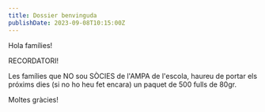 ```yaml
---
title: Dossier benvinguda
publishDate: 2023-09-08T10:15:00Z
---
```


Hola famílies!

RECORDATORI!

Les famílies que NO sou SÒCIES de l'AMPA de l'escola, haureu de portar els próxims dies (si no ho heu fet encara) un paquet de 500 fulls de 80gr.

Moltes gràcies!
